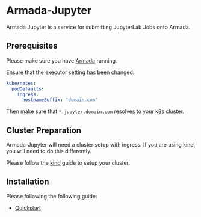 # Armada-Jupyter

Armada Jupyter is a service for submitting JupyterLab Jobs onto Armada.

## Prerequisites

Please make sure you have [Armada](https://github.com/G-Research/armada) running.

Ensure that the executor setting has been changed:

```yaml
kubernetes:
  podDefaults:
    ingress:
      hostnameSuffix: "domain.com"
```

Then make sure that `*.jupyter.domain.com` resolves to your k8s cluster.

## Cluster Preparation

Armada-Jupyter will need a cluster setup with ingress. If you are using kind, you will need to do this differently.

Please follow the [kind](./docs/kind.md) guide to setup your cluster.

## Installation

Please following the following guide:

- [Quickstart](./docs/quickstart.md)